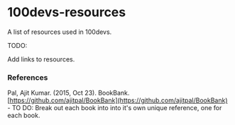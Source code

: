 # 100devs-resources
A list of resources used in 100devs.

TODO:

Add links to resources.

### References

Pal, Ajit Kumar. (2015, Oct 23). BookBank. [https://github.com/ajitpal/BookBank](https://github.com/ajitpal/BookBank)
          - TO DO: Break out each book into into it's own unique reference, one for each book.

